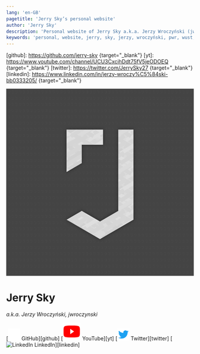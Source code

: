 ```yaml
---
lang: 'en-GB'
pagetitle: 'Jerry Sky’s personal website'
author: 'Jerry Sky'
description: 'Personal website of Jerry Sky a.k.a. Jerzy Wroczyński (jwroczynski).'
keywords: 'personal, website, jerry, sky, jerzy, wroczyński, pwr, wust, bash, typescript, latex, contact, projects, programming, computer science'
---
```


[github]: https://github.com/jerry-sky {target="_blank"}
[yt]: https://www.youtube.com/channel/UCU3CxcihDdt75fV5jeODOEQ {target="_blank"}
[twitter]: https://twitter.com/JerrySky27 {target="_blank"}
[linkedin]: https://www.linkedin.com/in/jerzy-wroczy%C5%84ski-bb0333205/ {target="_blank"}

<div class="container">

<img src="/assets/avatar.png" class="logo" />

# Jerry Sky
*a.k.a. Jerzy Wroczyński, jwroczynski*

<div class="buttons">

[![GitHub](/assets/github.png) GitHub][github]
[![YouTube](/assets/youtube.png) YouTube][yt]
[![Twitter](/assets/twitter.ico) Twitter][twitter]
[![LinkedIn](/assets/linkedin.ico) LinkedIn][linkedin]

</div>

</div>
